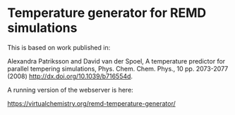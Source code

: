 # Temperature generator for REMD simulations

This is based on work published in:

Alexandra Patriksson and David van der Spoel, A temperature predictor for parallel tempering simulations, Phys. Chem. Chem. Phys., 10 pp. 2073-2077 (2008) http://dx.doi.org/10.1039/b716554d. 

A running version of the webserver is here:

https://virtualchemistry.org/remd-temperature-generator/
